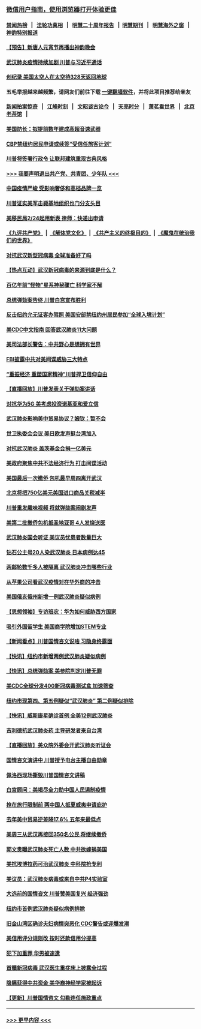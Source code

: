 ### [微信用户指南，使用浏览器打开体验更佳](https://github.com/gfw-breaker/banned-news1/blob/master/indexes/wechat-guide.md?t=0)
#### [禁闻热榜](热点新闻.md?t=0)  &nbsp;&nbsp;|&nbsp;&nbsp; [法轮功真相](https://github.com/gfw-breaker/truth/blob/master/README.md?t=0) &nbsp;&nbsp;|&nbsp;&nbsp; [明慧二十周年报告](https://github.com/gfw-breaker/mh-reports/blob/master/README.md?t=0) &nbsp;&nbsp;|&nbsp;&nbsp;[明慧期刊](https://github.com/gfw-breaker/mh-qikan) &nbsp;&nbsp;|&nbsp;&nbsp; [明慧海外之窗](https://github.com/gfw-breaker/mh-news/blob/master/README.md?t=0) &nbsp;&nbsp;|&nbsp;&nbsp; [神韵特别报道](https://github.com/gfw-breaker/mh-news/blob/master/shenyun.md?t=0)
#### [【预告】新唐人元宵节再播出神韵晚会](../pages/nsc412/n11843192.md?t=02072222) 
#### [武汉肺炎疫情持续加剧 川普与习近平通话](../pages/nsc412/n11851613.md?t=02072222) 
#### [创纪录 美国太空人在太空待328天返回地球](../pages/nsc412/n11851266.md?t=02072222) 
#### 五毛举报越来越频繁，请网友们前往下载 [一键翻墙软件](https://github.com/gfw-breaker/ssr-accounts)，并将此项目推荐给亲友
#### [新闻拍案惊奇](https://github.com/gfw-breaker/banned-news1/blob/master/pages/link4.md) &nbsp;&nbsp;|&nbsp;&nbsp; [江峰时刻](https://github.com/gfw-breaker/banned-news1/blob/master/pages/link4.md) &nbsp;&nbsp;|&nbsp;&nbsp; [文昭谈古论今](https://github.com/gfw-breaker/banned-news1/blob/master/pages/link4.md) &nbsp;&nbsp;|&nbsp;&nbsp; [天亮时分](https://github.com/gfw-breaker/banned-news1/blob/master/pages/link4.md) &nbsp;&nbsp;|&nbsp;&nbsp; [萧茗看世界](https://github.com/gfw-breaker/banned-news1/blob/master/pages/link4.md) &nbsp;&nbsp;|&nbsp;&nbsp; [北京老茶馆](https://github.com/gfw-breaker/banned-news1/blob/master/pages/link4.md) &nbsp;&nbsp;|&nbsp;&nbsp; 
#### [美国防长：拟提前数年建成高超音速武器](../pages/nsc412/n11850959.md?t=02072222) 
#### [CBP禁纽约居民申请或续签“受信任旅客计划”](../pages/nsc412/n11850857.md?t=02072222) 
#### [川普将签署行政令 让联邦建筑重现古典风格](../pages/nsc412/n11850654.md?t=02072222) 
#### [>>> 我要声明退出共产党、共青团、少年队 <<<](https://github.com/begood0513/goodnews/blob/master/quit/letter.md) 
#### [中国疫情严峻 受影响奢侈和高档品牌一览](../pages/nsc412/n11850319.md?t=02072222) 
#### [川普证实美军击毙基地组织也门分支头目](../pages/nsc412/n11850383.md?t=02072222) 
#### [美移民局2/24起用新表 律师：快递出申请](../pages/nsc412/n11848220.md?t=02072222) 
#### [《九评共产党》](https://github.com/begood0513/9ping.md/blob/master/README.md) &nbsp;|&nbsp; [《解体党文化》](../../../../jtdwh.md/blob/master/README.md)  &nbsp;|&nbsp; [《共产主义的终极目的》](../../../../gczydzjmd.md/blob/master/README.md) &nbsp;|&nbsp; [《魔鬼在统治我们的世界》](../../../../mgztzwmdsj.md/blob/master/README.md) 
#### [对抗武汉新型冠病毒 全球准备好了吗](../pages/nsc412/n11850142.md?t=02072222) 
#### [【热点互动】武汉新冠病毒的来源到底是什么？](../pages/nsc412/n11849749.md?t=02072222) 
#### [百亿年前“怪物”星系神秘骤亡 科学家不解](../pages/nsc412/n11849863.md?t=02072222) 
#### [总统弹劾案告终 川普白宫宣布胜利](../pages/nsc412/n11849985.md?t=02072222) 
#### [反击纽约允无证客办驾照  美国安部禁纽约州居民参加“全球入境计划”](../pages/nsc412/n11849828.md?t=02072222) 
#### [美CDC中文指南 回答武汉肺炎11大问题](../pages/nsc412/n11849703.md?t=02072222) 
#### [美司法部长警告：中共野心是想拥有世界](../pages/nsc412/n11849769.md?t=02072222) 
#### [FBI披露中共对美间谍威胁三大特点](../pages/nsc412/n11849700.md?t=02072222) 
#### [“重振经济 重塑国家精神”川普捍卫信仰自由](../pages/nsc412/n11849641.md?t=02072222) 
#### [【直播回放】川普发表关于弹劾案讲话](../pages/nsc412/n11849472.md?t=02072222) 
#### [对抗华为5G 美考虑投资诺基亚和爱立信](../pages/nsc412/n11849510.md?t=02072222) 
#### [武汉肺炎影响美中贸易协议？姆钦：暂不会](../pages/nsc412/n11849497.md?t=02072222) 
#### [世卫执委会会议 美日欧发声挺台湾加入](../pages/nsc412/n11849433.md?t=02072222) 
#### [对抗武汉肺炎 盖茨基金会捐一亿美元](../pages/nsc412/n11848953.md?t=02072222) 
#### [美政府聚焦中共不法经济行为 打击间谍活动](../pages/nsc412/n11849322.md?t=02072222) 
#### [美国最后一次撤侨 包机最早周四离开武汉](../pages/nsc412/n11849395.md?t=02072222) 
#### [北京将把750亿美元美国进口商品关税减半](../pages/nsc412/n11848896.md?t=02072222) 
#### [川普重发趣味视频 将就弹劾案闹剧发声](../pages/nsc412/n11848715.md?t=02072222) 
#### [美第二批撤侨包机抵圣地亚哥 4人发烧送医](../pages/nsc412/n11847923.md?t=02072222) 
#### [武汉肺炎国会听证 美议员忧患者数量巨大](../pages/nsc412/n11844851.md?t=02072222) 
#### [钻石公主号20人染武汉肺炎 日本病例达45](../pages/nsc412/n11847823.md?t=02072222) 
#### [两邮轮数千多人被隔离 武汉肺炎冲击哪些行业](../pages/nsc412/n11847456.md?t=02072222) 
#### [从苹果公司看武汉疫情对在华外商的冲击](../pages/nsc412/n11847586.md?t=02072222) 
#### [美国俄亥俄州新增一例武汉肺炎疑似病例](../pages/nsc412/n11847714.md?t=02072222) 
#### [【思想领袖】专访班农：华为如何威胁西方国家](../pages/nsc412/n11847306.md?t=02072222) 
#### [吸引外国留学生 美国商学院增加STEM专业](../pages/nsc412/n11847417.md?t=02072222) 
#### [【新闻看点】川普国情咨文说啥 习隐身终露面](../pages/nsc412/n11847016.md?t=02072222) 
#### [【快讯】纽约市新增两例武汉肺炎疑似病例](../pages/nsc412/n11847250.md?t=02072222) 
#### [【快讯】总统弹劾案 美参院判定川普无罪](../pages/nsc412/n11847316.md?t=02072222) 
#### [美CDC全球分发400新冠病毒测试盒 加速筛查](../pages/nsc412/n11847260.md?t=02072222) 
#### [纽约市现第四、第五例疑似“武汉肺炎”   第二例疑似排除](../pages/nsc412/n11847332.md?t=02072222) 
#### [【快讯】威斯康星确诊首例 全美12例武汉肺炎](../pages/nsc412/n11847162.md?t=02072222) 
#### [吉利德抗武汉肺炎药 主导研发者来自台湾](../pages/nsc412/n11847064.md?t=02072222) 
#### [【直播回放】美众院外委会开武汉肺炎听证会](../pages/nsc412/n11846727.md?t=02072222) 
#### [国情咨文演讲中 川普授予电台主播自由勋章](../pages/nsc412/n11846815.md?t=02072222) 
#### [佩洛西现场撕毁川普国情咨文讲稿](../pages/nsc412/n11846724.md?t=02072222) 
#### [白宫顾问：美竭尽全力助中国人民遏制疫情](../pages/nsc412/n11846756.md?t=02072222) 
#### [抢在旅行限制前 两中国人抵夏威夷申请庇护](../pages/nsc412/n11846866.md?t=02072222) 
#### [去年美中贸易逆差降17.6% 五年来最低点](../pages/nsc412/n11846755.md?t=02072222) 
#### [美周三从武汉再接回350名公民 将继续撤侨](../pages/nsc412/n11846705.md?t=02072222) 
#### [郭文贵曝武汉肺炎死亡人数 中共欲嫁祸美国](../pages/nsc412/n11846240.md?t=02072222) 
#### [美抗埃博拉药可治武汉肺炎 中科院抢专利](../pages/nsc412/n11846409.md?t=02072222) 
#### [美议员：武汉肺炎病毒或来自中共P4实验室](../pages/nsc412/n11846043.md?t=02072222) 
#### [大选前的国情咨文 川普赞美国复兴 经济强劲](../pages/nsc412/n11845526.md?t=02072222) 
#### [纽约市首例武汉肺炎疑似病例排除](../pages/nsc412/n11844989.md?t=02072222) 
#### [旧金山湾区确诊夫妇病情突恶化 CDC警告或迎爆发潮](../pages/nsc412/n11845730.md?t=02072222) 
#### [美信用评分规则改  按时还款信用分提高](../pages/nsc412/n11845488.md?t=02072222) 
#### [犯下加重罪 华男被速遣](../pages/nsc412/n11845476.md?t=02072222) 
#### [首曝新冠病毒 武汉医生重症床上披露全过程](../pages/nsc412/n11845150.md?t=02072222) 
#### [隐瞒获得中共资金 美华裔神经学家被起诉](../pages/nsc412/n11844879.md?t=02072222) 
#### [【更新】川普国情咨文 勾勒连任施政重点](../pages/nsc412/n11845223.md?t=02072222) 

----
#### [ >>> 更早内容 <<< ](../indexes/nsc412-earlier.md)
